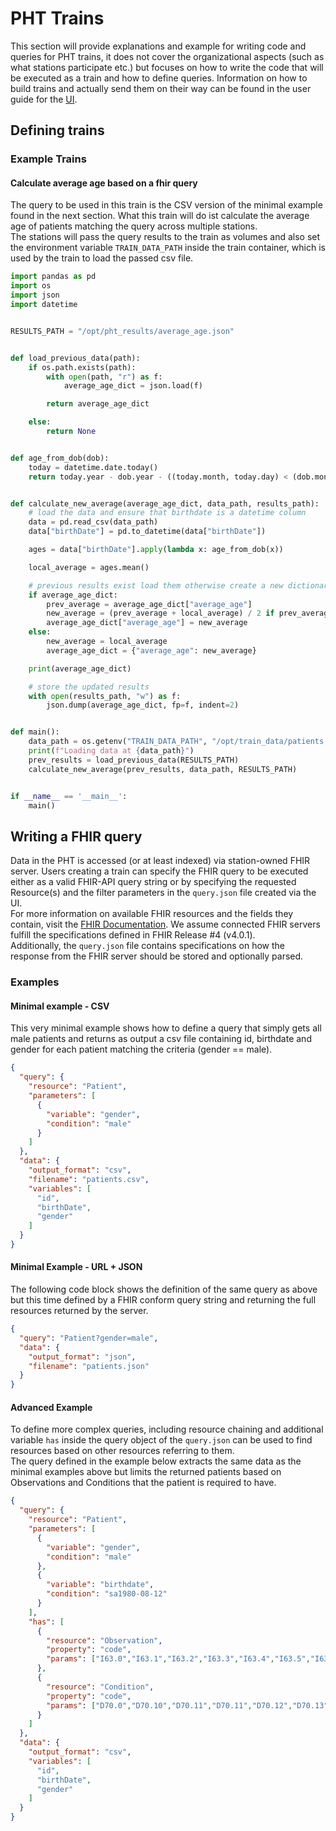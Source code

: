 # PHT Trains
This section will provide explanations and example for writing code and queries for PHT trains, it does not
cover the organizational aspects (such as what stations participate etc.) but focuses on how to write the code that
will be executed as a train and how to define queries.
Information on how to build trains and actually send them on their way can be found in the user guide for the
[UI](user_interface.md).


## Defining trains

### Example Trains

#### Calculate average age based on a fhir query
The query to be used in this train is the CSV version of the minimal example found in the next section.
What this train will do ist calculate the average age of patients matching the query across multiple stations.  
The stations will pass the query results to the train as volumes and also set the environment variable `TRAIN_DATA_PATH`
inside the train container, which is used by the train to load the passed csv file.


```python
import pandas as pd
import os
import json
import datetime


RESULTS_PATH = "/opt/pht_results/average_age.json"


def load_previous_data(path):
    if os.path.exists(path):
        with open(path, "r") as f:
            average_age_dict = json.load(f)

        return average_age_dict

    else:
        return None


def age_from_dob(dob):
    today = datetime.date.today()
    return today.year - dob.year - ((today.month, today.day) < (dob.month, dob.day))


def calculate_new_average(average_age_dict, data_path, results_path):
    # load the data and ensure that birthdate is a datetime column
    data = pd.read_csv(data_path)
    data["birthDate"] = pd.to_datetime(data["birthDate"])

    ages = data["birthDate"].apply(lambda x: age_from_dob(x))

    local_average = ages.mean()

    # previous results exist load them otherwise create a new dictionary containing the results
    if average_age_dict:
        prev_average = average_age_dict["average_age"]
        new_average = (prev_average + local_average) / 2 if prev_average else local_average
        average_age_dict["average_age"] = new_average
    else:
        new_average = local_average
        average_age_dict = {"average_age": new_average}

    print(average_age_dict)

    # store the updated results
    with open(results_path, "w") as f:
        json.dump(average_age_dict, fp=f, indent=2)


def main():
    data_path = os.getenv("TRAIN_DATA_PATH", "/opt/train_data/patients.csv")
    print(f"Loading data at {data_path}")
    prev_results = load_previous_data(RESULTS_PATH)
    calculate_new_average(prev_results, data_path, RESULTS_PATH)


if __name__ == '__main__':
    main()

```


## Writing a FHIR query
Data in the PHT is accessed (or at least indexed) via station-owned FHIR server. Users creating a train can specify the
FHIR query to be executed either as a valid FHIR-API query string or by specifying the requested Resource(s) and the
filter parameters in the `query.json` file created via the UI.  
For more information on available FHIR resources and the fields they contain, visit the
[FHIR Documentation](https://www.hl7.org/fhir/resourcelist.html). We assume connected FHIR servers fulfill the specifications
defined in FHIR Release #4 (v4.0.1).  
Additionally, the `query.json` file contains specifications on how the response from the FHIR server should be
stored and optionally parsed.

### Examples

#### Minimal example - CSV
This very minimal example shows how to define a query that simply gets all male patients and returns as output a csv file
containing id, birthdate and gender for each patient matching the criteria (gender == male).
```json
{
  "query": {
    "resource": "Patient",
    "parameters": [
      {
        "variable": "gender",
        "condition": "male"
      }
    ]
  },
  "data": {
    "output_format": "csv",
    "filename": "patients.csv",
    "variables": [
      "id",
      "birthDate",
      "gender"
    ]
  }
}
```

#### Minimal Example - URL + JSON
The following code block shows the definition of the same query as above but this time defined by a FHIR conform query 
string and returning the full resources returned by the server. 

```json
{
  "query": "Patient?gender=male",
  "data": {
    "output_format": "json",
    "filename": "patients.json"
  }
}
```


#### Advanced Example
To define more complex queries, including resource chaining and additional variable `has` inside the query object
of the `query.json` can be used to find resources based on other resources referring to them.  
The query defined in the 
example below extracts the same data as the minimal examples above but limits the returned patients based on 
Observations and Conditions that the patient is required to have.

```json
{
  "query": {
    "resource": "Patient",
    "parameters": [
      {
        "variable": "gender",
        "condition": "male"
      },
      {
        "variable": "birthdate",
        "condition": "sa1980-08-12"
      }
    ],
    "has": [
      {
        "resource": "Observation",
        "property": "code",
        "params": ["I63.0","I63.1","I63.2","I63.3","I63.4","I63.5","I63.6","I63.7","I63.8","I63.9"]
      },
      {
        "resource": "Condition",
        "property": "code",
        "params": ["D70.0","D70.10","D70.11","D70.11","D70.12","D70.13","D70.14","D70.18","D70.19","D70.3","D70.5","D70.6","D70.7"]
      }
    ]
  },
  "data": {
    "output_format": "csv",
    "variables": [
      "id",
      "birthDate",
      "gender"
    ]
  }
}
```





